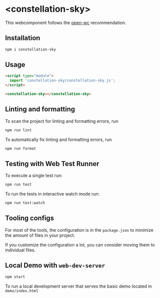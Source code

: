 # \<constellation-sky>

This webcomponent follows the [open-wc](https://github.com/open-wc/open-wc) recommendation.

## Installation

```bash
npm i constellation-sky
```

## Usage

```html
<script type="module">
  import 'constellation-sky/constellation-sky.js';
</script>

<constellation-sky></constellation-sky>
```

## Linting and formatting

To scan the project for linting and formatting errors, run

```bash
npm run lint
```

To automatically fix linting and formatting errors, run

```bash
npm run format
```

## Testing with Web Test Runner

To execute a single test run:

```bash
npm run test
```

To run the tests in interactive watch mode run:

```bash
npm run test:watch
```


## Tooling configs

For most of the tools, the configuration is in the `package.json` to minimize the amount of files in your project.

If you customize the configuration a lot, you can consider moving them to individual files.

## Local Demo with `web-dev-server`

```bash
npm start
```

To run a local development server that serves the basic demo located in `demo/index.html`
